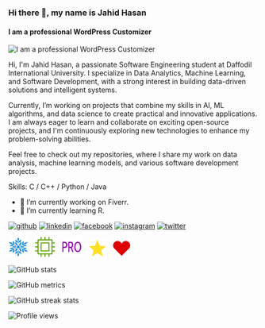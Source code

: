 ### Hi there 👋, my name is Jahid Hasan
#### I am a professional WordPress Customizer
![I am a professional WordPress Customizer](https://media.licdn.com/dms/image/D5616AQHhNKYJ8K19pw/profile-displaybackgroundimage-shrink_350_1400/0/1680627249365?e=1686182400&v=beta&t=jZ9Nug3pcwGKN4Y51uToaKgiT_zIrpEoMB3DigwwCRU)

Hi, I'm Jahid Hasan, a passionate Software Engineering student at Daffodil International University. I specialize in Data Analytics, Machine Learning, and Software Development, with a strong interest in building data-driven solutions and intelligent systems. 

Currently, I’m working on projects that combine my skills in AI, ML algorithms, and data science to create practical and innovative applications. I am always eager to learn and collaborate on exciting open-source projects, and I'm continuously exploring new technologies to enhance my problem-solving abilities.

Feel free to check out my repositories, where I share my work on data analysis, machine learning models, and various software development projects. 

Skills: C / C++ / Python / Java

- 🔭 I’m currently working on Fiverr. 
- 🌱 I’m currently learning R. 


[<img src='https://cdn.jsdelivr.net/npm/simple-icons@3.0.1/icons/github.svg' alt='github' height='40'>](https://github.com/jahidstm)  [<img src='https://cdn.jsdelivr.net/npm/simple-icons@3.0.1/icons/linkedin.svg' alt='linkedin' height='40'>](https://www.linkedin.com/in/jahidstm/)  [<img src='https://cdn.jsdelivr.net/npm/simple-icons@3.0.1/icons/facebook.svg' alt='facebook' height='40'>](https://www.facebook.com/jahidstm)  [<img src='https://cdn.jsdelivr.net/npm/simple-icons@3.0.1/icons/instagram.svg' alt='instagram' height='40'>](https://www.instagram.com/jaahid_hasan_/)  [<img src='https://cdn.jsdelivr.net/npm/simple-icons@3.0.1/icons/twitter.svg' alt='twitter' height='40'>](https://twitter.com/jahidstm)  

<a href='https://archiveprogram.github.com/'><img src='https://raw.githubusercontent.com/acervenky/animated-github-badges/master/assets/acbadge.gif' width='40' height='40'></a> <a href='https://docs.github.com/en/developers'><img src='https://raw.githubusercontent.com/acervenky/animated-github-badges/master/assets/devbadge.gif' width='40' height='40'></a> <a href='https://github.com/pricing'><img src='https://raw.githubusercontent.com/acervenky/animated-github-badges/master/assets/pro.gif' width='40' height='40'></a> <a href='https://stars.github.com/'><img src='https://raw.githubusercontent.com/acervenky/animated-github-badges/master/assets/starbadge.gif' width='35' height='35'></a> <a href='https://docs.github.com/en/github/supporting-the-open-source-community-with-github-sponsors'><img src='https://raw.githubusercontent.com/acervenky/animated-github-badges/master/assets/sponsorbadge.gif' width='35' height='35'></a> 

![GitHub stats](https://github-readme-stats.vercel.app/api?username=jahidstm&show_icons=true)  

![GitHub metrics](https://metrics.lecoq.io/jahidstm)  

![GitHub streak stats](https://streak-stats.demolab.com/?user=jahidstm)  

![Profile views](https://gpvc.arturio.dev/jahidstm)  
